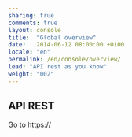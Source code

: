 ```yaml
---
sharing: true
comments: true
layout: console
title:  "Global overview"
date:   2014-06-12 08:00:00 +0100
locale: "en"
permalink: /en/console/overview/
lead: "API rest as you know"
weight: "002"
---
```


## API REST

Go to https://